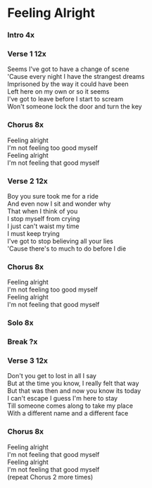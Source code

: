 # Feeling Alright

### Intro  4x  

### Verse 1  12x
Seems I've got to have a change of scene  
'Cause every night I have the strangest dreams  
Imprisoned by the way it could have been  
Left here on my own or so it seems  
I've got to leave before I start to scream  
Won't someone lock the door and turn the key  

### Chorus  8x
Feeling alright  
I'm not feeling too good myself  
Feeling alright  
I'm not feeling that good myself  

### Verse 2  12x
Boy you sure took me for a ride  
And even now I sit and wonder why  
That when I think of you  
I stop myself from crying  
I just can't waist my time  
I must keep trying  
I've got to stop believing all your lies  
'Cause there's to much to do before I die  

### Chorus  8x
Feeling alright  
I'm not feeling too good myself  
Feeling alright  
I'm not feeling that good myself  

### Solo  8x

### Break  ?x

### Verse 3  12x
Don't you get to lost in all I say  
But at the time you know, I really felt that way  
But that was then and now you know its today  
I can't escape I guess I'm here to stay  
Till someone comes along to take my place  
With a different name and a different face  

### Chorus  8x
Feeling alright  
I'm not feeling that good myself  
Feeling alright  
I'm not feeling that good myself  
(repeat Chorus 2 more times)
